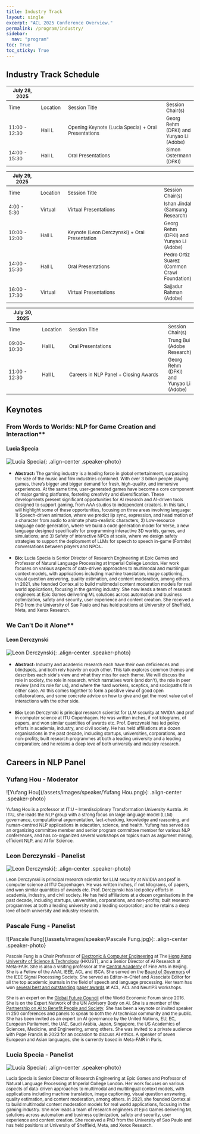 ```yaml
---
title: Industry Track
layout: single
excerpt: "ACL 2025 Conference Overview."
permalink: /program/industry/
sidebar:
  nav: "program"
toc: True
toc_sticky: True
---
```


## Industry Track Schedule 

<style>
.speaker-photo { width: 200px; height: 200px; object-fit: contain; }
table {
    width: 100%;
    font-size: small;
}
table th:first-of-type {
    width: 20%;
}
table th:nth-of-type(2) {
    width: 15%;
}
table th:nth-of-type(3) {
    width: 65%;
}
</style>

| <span>July 28, 2025</span> | | | | 
| -- | -- | -- | -- |
| Time | Location | Session Title | Session Chair(s)|
| 11:00 - 12:30 | Hall L | Opening Keynote (Lucia Specia) + Oral Presentations | Georg Rehm (DFKI) and Yunyao Li (Adobe)|
| 14:00 - 15:30 | Hall L | Oral Presentations |Simon Ostermann (DFKI) |

| <span>July 29, 2025</span> | | | |
| -- | -- | -- | -- |
| Time | Location | Session Title |Session Chair(s)|
| 4:00 - 5:30   | Virtual | Virtual Presentations | Ishan Jindal (Samsung Research) |
| 10:00 - 12:00 | Hall L | Keynote (Leon Derczynski) + Oral Presentation   | Georg Rehm (DFKI) and Yunyao Li (Adobe)|
| 14:00 - 15:30 | Hall L | Oral Presentations |Pedro Ortiz Suarez (Common Crawl Foundation)  |
| 16:00 - 17:30 | Virtual | Virtual Presentations | Sajjadur Rahman (Adobe) |

| <span>July 30, 2025</span> | | | | 
| -- | -- | -- | -- |
| Time | Location | Session Title | Session Chair(s)|
| 09:00-10:30 | Hall L | Oral Presentations |Trung Bui (Adobe Research)  |
| 11:00 - 12:30 | Hall L | Careers in NLP Panel + Closing Awards | Georg Rehm (DFKI) and Yunyao Li (Adobe)|


## Keynotes

### From Words to Worlds: NLP for Game Creation and Interaction**
#### Lucia Specia

![Lucia Specia](/assets/images/speaker/Lucia_Specia.jpg){: .align-center .speaker-photo}

* <small>**Abstract:** The gaming industry is a leading force in global entertainment, surpassing the size of the
music and film industries combined. With over 3 billion people playing games, there’s bigger and bigger demand for fresh, high-quality, and immersive experiences. At the same time, user-generated games have become a core component of major gaming platforms, fostering creativity and diversification. These developments present significant opportunities for AI research and AI-driven tools designed to support gaming, from AAA studios to independent creators. In this talk, I will highlight some of these opportunities, focusing on three areas involving language: 1) Speech-driven animation, where we predict lip sync, expression, and head motion of a character from audio to animate photo-realistic characters; 2) Low-resource language code generation, where we build a code generation model for Verse, a new language designed specifically for programming interactive 3D worlds, games, and simulations; and 3) Safety of interactive NPCs at scale, where we design safety strategies to support the deployment of LLMs for speech to speech in-game (Fortnite) conversations between players and NPCs..</small>

* <small>**Bio:**  Lucia Specia is Senior Director of Research Engineering at Epic Games and Professor of Natural
Language Processing at Imperial College London. Her work focuses on various aspects of data-driven approaches to multimodal and multilingual context models, with applications including machine translation, image captioning, visual question answering, quality estimation, and content moderation, among others. In 2021, she founded Contex.ai to build multimodal content moderation models for real world
applications, focusing in the gaming industry. She now leads a team of research engineers at Epic Games delivering ML solutions across automation and business optimization, safety and security, user experience and content creation. She received a PhD from the University of Sao Paulo and has held positions at University of Sheffield, Meta, and Xerox Research.</small>


### We Can't Do it Alone**
#### Leon Derczynski

![Leon Derczynski](/assets/images/speaker/Leon_Derczynski.jpg){: .align-center .speaker-photo}

* <small>**Abstract:** Industry and academic research each have their own deficiences and blindspots, and both rely heavily on each other. This talk explores common themes and describes each side's view and what they miss for each theme. We will discuss the role in society, the role in research, which narratives work (and don't), the role in peer review (and its role for us), and where the hard workers, sceptics, and sociopaths fit in either case. All this comes together to form a positive view of good open collaborations, and some concrete advice on how to give and get the most value out of interactions with the other side.</small>

* <small>**Bio:** Leon Derczynski is principal research scientist for LLM security at NVIDIA and prof in computer science at ITU Copenhagen. He was written inches, if not kilograms, of papers, and won similar quantities of awards etc. Prof. Derczynski has led policy efforts in academia, industry, and civil society. He has held affiliations at a dozen organisations in the past decade, including startups, universities, corporations, and non-profits; built research programmes at both a leading university and a leading corporation; and he retains a deep love of both university and industry research.
 </small>

## Careers in NLP Panel

### Yufang Hou - Moderator

![Yufang Hou](/assets/images/speaker/Yufang Hou.png){: .align-center .speaker-photo}
  
<small>Yufang Hou is a professor at IT:U – Interdisciplinary Transformation University Austria. At IT:U, she leads the NLP group with a strong focus on large language model (LLM) governance, computational argumentation, fact-checking, knowledge and reasoning, and human-centred NLP applications in education, science, and health. Yufang has served as an organizing committee member and senior program committee member for various NLP conferences, and has co-organized several workshops on topics such as argument mining, efficient NLP, and AI for Science.</small>

### Leon Derczynski - Panelist

![Leon Derczynski](/assets/images/speaker/Leon_Derczynski.jpg){: .align-center .speaker-photo}

<small>Leon Derczynski is principal research scientist for LLM security at NVIDIA and prof in computer science at ITU Copenhagen. He was written inches, if not kilograms, of papers, and won similar quantities of awards etc. Prof. Derczynski has led policy efforts in academia, industry, and civil society. He has held affiliations at a dozen organisations in the past decade, including startups, universities, corporations, and non-profits; built research programmes at both a leading university and a leading corporation; and he retains a deep love of both university and industry research.
 </small>


### Pascale Fung - Panelist

![Pascale Fung](/assets/images/speaker/Pascale Fung.jpg){: .align-center .speaker-photo}

<small>Pascale Fung is a Chair Professor of [Electronic & Computer Engineering](https://urldefense.com/v3/__http://www.ece.ust.hk/__;!!Bt8RZUm9aw!8i8SjPfKs3pDRVKGwhUnRLjbwTUuRFFjsMxmCF7WpXj5idtOaYTwdFlc2-Jg7nk9bkWKUdJUPCm-NhYaPY9Ce9EE$) at The [Hong Kong University of Science & Technology](https://urldefense.com/v3/__http://www.ust.hk/__;!!Bt8RZUm9aw!8i8SjPfKs3pDRVKGwhUnRLjbwTUuRFFjsMxmCF7WpXj5idtOaYTwdFlc2-Jg7nk9bkWKUdJUPCm-NhYaPUir1JaU$) (HKUST), and a Senior Director of AI Research at Meta-FAIR. She is also a visiting professor at the [Central Academy](https://urldefense.com/v3/__http://www.cafa.edu.cn/en/__;!!Bt8RZUm9aw!8i8SjPfKs3pDRVKGwhUnRLjbwTUuRFFjsMxmCF7WpXj5idtOaYTwdFlc2-Jg7nk9bkWKUdJUPCm-NhYaPQCvaSRk$) of Fine Arts in Beijing. She is a Fellow of the AAAI, IEEE, ACL and ISCA. She served on the [Board of Governors](https://urldefense.com/v3/__https://signalprocessingsociety.org/our-story/board-governors__;!!Bt8RZUm9aw!8i8SjPfKs3pDRVKGwhUnRLjbwTUuRFFjsMxmCF7WpXj5idtOaYTwdFlc2-Jg7nk9bkWKUdJUPCm-NhYaPb4LivZH$) of the IEEE Signal Processing Society. She served as Editor-in-Chief and Associate Editor for all the top academic journals in the field of speech and language processing. Her team has won [several best and outstanding paper awards](https://urldefense.com/v3/__http://pascale.home.ece.ust.hk/__;!!Bt8RZUm9aw!8i8SjPfKs3pDRVKGwhUnRLjbwTUuRFFjsMxmCF7WpXj5idtOaYTwdFlc2-Jg7nk9bkWKUdJUPCm-NhYaPbGe1MoK$) at ACL, ACL and NeurIPS workshops. </small>

<small>She is an expert on the [Global Future Council](https://urldefense.com/v3/__http://www3.weforum.org/docs/WEF_Global_Future_Councils_2016-2018_Concept_Note.pdf?ET_CID=1014392&ET_RID=001b000000WKRizAAH&__AdditionalEmailAttribute3=__;!!Bt8RZUm9aw!8i8SjPfKs3pDRVKGwhUnRLjbwTUuRFFjsMxmCF7WpXj5idtOaYTwdFlc2-Jg7nk9bkWKUdJUPCm-NhYaPU1qTG0u$) of the World Economic Forum since 2016. She is on the Expert Network of the UN Advisory Body on AI. She is a member of the [Partnership on AI to Benefit People and Society](https://urldefense.com/v3/__https://www.partnershiponai.org/__;!!Bt8RZUm9aw!8i8SjPfKs3pDRVKGwhUnRLjbwTUuRFFjsMxmCF7WpXj5idtOaYTwdFlc2-Jg7nk9bkWKUdJUPCm-NhYaPfSTVtuD$). She has been a keynote or invited speaker in 250 conferences and panels to speak to both the AI technical community and the public. She has been invited as an expert on AI governance by the United Nations, EU, EC, European Parliament, the UAE, Saudi Arabia, Japan, Singapore, the US Academics of Sciences, Medicine, and Engineering, among others. She was invited to a private audience with Pope Francis in 2023 for an occasion to discuss AI ethics. A speaker of seven European and Asian languages, she is currently based in Meta-FAIR in Paris.</small>



### Lucia Specia - Panelist

![Lucia Specia](/assets/images/speaker/Lucia_Specia.jpg){: .align-center .speaker-photo}

<small> Lucia Specia is Senior Director of Research Engineering at Epic Games and Professor of Natural
Language Processing at Imperial College London. Her work focuses on various aspects of data-driven approaches to multimodal and multilingual context models, with applications including machine translation, image captioning, visual question answering, quality estimation, and content moderation, among others. In 2021, she founded Contex.ai to build multimodal content moderation models for real world
applications, focusing in the gaming industry. She now leads a team of research engineers at Epic Games delivering ML solutions across automation and business optimization, safety and security, user experience and content creation. She received a PhD from the University of Sao Paulo and has held positions at University of Sheffield, Meta, and Xerox Research.</small>
